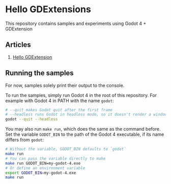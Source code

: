 # Hello GDExtensions
This repository contains samples and experiments using Godot 4 + GDExtension


## Articles
1. [Hello GDExtension](1.hello-c/README.md)


## Running the samples
For now, samples solely print their output to the console.

To run the samples, simply run Godot 4 in the root of this repository.
For example with Godot 4 in PATH with the name `godot`:

```sh
# --quit makes Godot quit after the first frame
# --headless runs Godot in headless mode, so it doesn't render a window
godot --quit --headless 
```

You may also run `make run`, which does the same as the command before.
Set the variable `GODOT_BIN` to the path of the Godot 4 executable, if its name differs from `godot`:

```sh
# Without the variable, GODOT_BIN defaults to `godot`
make run
# You can pass the variable directly to make
make run GODOT_BIN=my-godot-4.exe
# Or define an environment variable
export GODOT_BIN=my-godot-4.exe
make run
```
